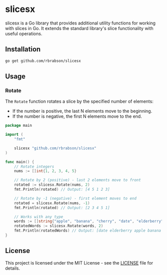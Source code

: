 # slicesx

slicesx is a Go library that provides additional utility functions for working with slices in Go. It extends the standard library's slice functionality with useful operations.

## Installation

```bash
go get github.com/rbrabson/slicesx
```

## Usage

### Rotate

The `Rotate` function rotates a slice by the specified number of elements:
- If the number is positive, the last N elements move to the beginning.
- If the number is negative, the first N elements move to the end.

```go
package main

import (
    "fmt"

    slicesx "github.com/rbrabson/slicesx"
)

func main() {
    // Rotate integers
    nums := []int{1, 2, 3, 4, 5}

    // Rotate by 2 (positive) - last 2 elements move to front
    rotated := slicesx.Rotate(nums, 2)
    fmt.Println(rotated) // Output: [4 5 1 2 3]

    // Rotate by -1 (negative) - first element moves to end
    rotated = slicesx.Rotate(nums, -1)
    fmt.Println(rotated) // Output: [2 3 4 5 1]

    // Works with any type
    words := []string{"apple", "banana", "cherry", "date", "elderberry"}
    rotatedWords := slicesx.Rotate(words, 2)
    fmt.Println(rotatedWords) // Output: [date elderberry apple banana cherry]
}
```

## License

This project is licensed under the MIT License - see the [LICENSE](LICENSE) file for details.
